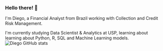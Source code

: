 ### Hello there! 👋

I'm Diego, a Financial Analyst from Brazil working with Collection and Credit Risk Management.

I'm currently studying Data Scientist & Analytics at USP, learning about learning about Python, R, SQL and Machine Learning models.
![Diego GitHub stats](https://github-readme-stats.vercel.app/api?username=diegofelinto&show_icons=true&theme=radical)
